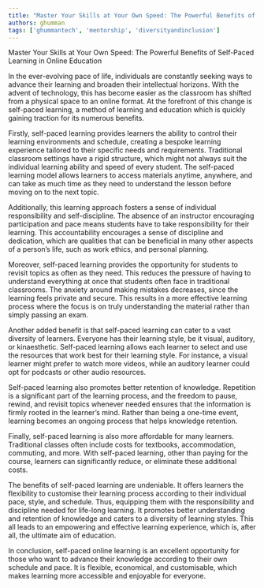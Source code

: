 ```yaml
---
title: "Master Your Skills at Your Own Speed: The Powerful Benefits of Self-Paced Learning in Online Education"  # Wrap the title in double quotes
authors: ghumman
tags: ['ghummantech', 'mentorship', 'diversityandinclusion']
---
```


Master Your Skills at Your Own Speed: The Powerful Benefits of Self-Paced Learning in Online Education
<!-- truncate -->

In the ever-evolving pace of life, individuals are constantly seeking ways to advance their learning and broaden their intellectual horizons. With the advent of technology, this has become easier as the classroom has shifted from a physical space to an online format. At the forefront of this change is self-paced learning, a method of learning and education which is quickly gaining traction for its numerous benefits.

Firstly, self-paced learning provides learners the ability to control their learning environments and schedule, creating a bespoke learning experience tailored to their specific needs and requirements. Traditional classroom settings have a rigid structure, which might not always suit the individual learning ability and speed of every student. The self-paced learning model allows learners to access materials anytime, anywhere, and can take as much time as they need to understand the lesson before moving on to the next topic.

Additionally, this learning approach fosters a sense of individual responsibility and self-discipline. The absence of an instructor encouraging participation and pace means students have to take responsibility for their learning. This accountability encourages a sense of discipline and dedication, which are qualities that can be beneficial in many other aspects of a person’s life, such as work ethics, and personal planning.

Moreover, self-paced learning provides the opportunity for students to revisit topics as often as they need. This reduces the pressure of having to understand everything at once that students often face in traditional classrooms. The anxiety around making mistakes decreases, since the learning feels private and secure. This results in a more effective learning process where the focus is on truly understanding the material rather than simply passing an exam.

Another added benefit is that self-paced learning can cater to a vast diversity of learners. Everyone has their learning style, be it visual, auditory, or kinaesthetic. Self-paced learning allows each learner to select and use the resources that work best for their learning style. For instance, a visual learner might prefer to watch more videos, while an auditory learner could opt for podcasts or other audio resources.

Self-paced learning also promotes better retention of knowledge. Repetition is a significant part of the learning process, and the freedom to pause, rewind, and revisit topics whenever needed ensures that the information is firmly rooted in the learner’s mind. Rather than being a one-time event, learning becomes an ongoing process that helps knowledge retention.

Finally, self-paced learning is also more affordable for many learners. Traditional classes often include costs for textbooks, accommodation, commuting, and more. With self-paced learning, other than paying for the course, learners can significantly reduce, or eliminate these additional costs.

The benefits of self-paced learning are undeniable. It offers learners the flexibility to customise their learning process according to their individual pace, style, and schedule. Thus, equipping them with the responsibility and discipline needed for life-long learning. It promotes better understanding and retention of knowledge and caters to a diversity of learning styles. This all leads to an empowering and effective learning experience, which is, after all, the ultimate aim of education. 

In conclusion, self-paced online learning is an excellent opportunity for those who want to advance their knowledge according to their own schedule and pace. It is flexible, economical, and customisable, which makes learning more accessible and enjoyable for everyone.
